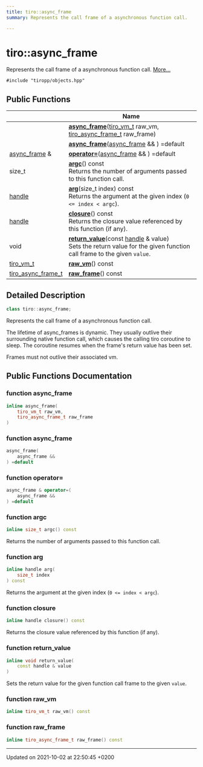 ```yaml
---
title: tiro::async_frame
summary: Represents the call frame of a asynchronous function call. 

---
```


# tiro::async_frame



Represents the call frame of a asynchronous function call.  [More...](#detailed-description)


`#include "tiropp/objects.hpp"`

## Public Functions

|                | Name           |
| -------------- | -------------- |
| | **[async_frame](/docs/api/classes/classtiro_1_1async__frame#function-async-frame)**([tiro&#95;vm&#95;t](/docs/api/files/def&#95;8h#typedef-tiro-vm-t) raw_vm, [tiro&#95;async&#95;frame&#95;t](/docs/api/files/def&#95;8h#typedef-tiro-async-frame-t) raw_frame) |
| | **[async_frame](/docs/api/classes/classtiro_1_1async__frame#function-async-frame)**([async&#95;frame](/docs/api/classes/classtiro&#95;1&#95;1async&#95;&#95;frame) && ) =default |
| [async_frame](/docs/api/classes/classtiro_1_1async__frame) & | **[operator=](/docs/api/classes/classtiro_1_1async__frame#function-operator=)**([async&#95;frame](/docs/api/classes/classtiro&#95;1&#95;1async&#95;&#95;frame) && ) =default |
| size_t | **[argc](/docs/api/classes/classtiro_1_1async__frame#function-argc)**() const<br>Returns the number of arguments passed to this function call.  |
| [handle](/docs/api/classes/classtiro_1_1handle) | **[arg](/docs/api/classes/classtiro_1_1async__frame#function-arg)**(size&#95;t index) const<br>Returns the argument at the given index (`0 <= index < argc`).  |
| [handle](/docs/api/classes/classtiro_1_1handle) | **[closure](/docs/api/classes/classtiro_1_1async__frame#function-closure)**() const<br>Returns the closure value referenced by this function (if any).  |
| void | **[return_value](/docs/api/classes/classtiro_1_1async__frame#function-return-value)**(const [handle](/docs/api/classes/classtiro&#95;1&#95;1handle) & value)<br>Sets the return value for the given function call frame to the given `value`.  |
| [tiro_vm_t](/docs/api/files/def_8h#typedef-tiro-vm-t) | **[raw_vm](/docs/api/classes/classtiro_1_1async__frame#function-raw-vm)**() const |
| [tiro_async_frame_t](/docs/api/files/def_8h#typedef-tiro-async-frame-t) | **[raw_frame](/docs/api/classes/classtiro_1_1async__frame#function-raw-frame)**() const |

## Detailed Description

```cpp
class tiro::async_frame;
```

Represents the call frame of a asynchronous function call. 

The lifetime of async_frames is dynamic. They usually outlive their surrounding native function call, which causes the calling tiro coroutine to sleep. The coroutine resumes when the frame's return value has been set.

Frames must not outlive their associated vm. 

## Public Functions Documentation

### function async_frame

```cpp
inline async_frame(
    tiro_vm_t raw_vm,
    tiro_async_frame_t raw_frame
)
```


### function async_frame

```cpp
async_frame(
    async_frame && 
) =default
```


### function operator=

```cpp
async_frame & operator=(
    async_frame && 
) =default
```


### function argc

```cpp
inline size_t argc() const
```

Returns the number of arguments passed to this function call. 

### function arg

```cpp
inline handle arg(
    size_t index
) const
```

Returns the argument at the given index (`0 <= index < argc`). 

### function closure

```cpp
inline handle closure() const
```

Returns the closure value referenced by this function (if any). 

### function return_value

```cpp
inline void return_value(
    const handle & value
)
```

Sets the return value for the given function call frame to the given `value`. 

### function raw_vm

```cpp
inline tiro_vm_t raw_vm() const
```


### function raw_frame

```cpp
inline tiro_async_frame_t raw_frame() const
```


-------------------------------

Updated on 2021-10-02 at 22:50:45 +0200